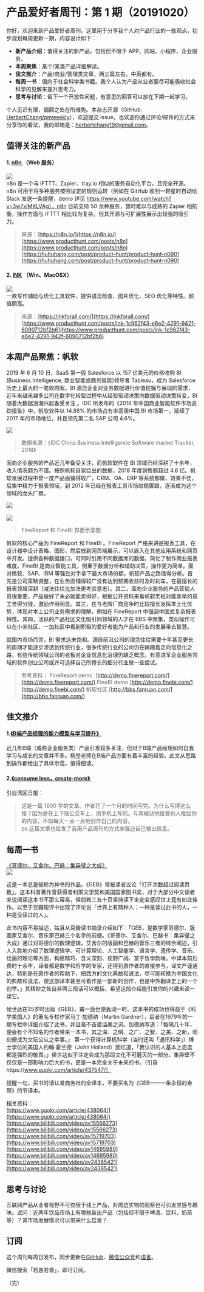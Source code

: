 # 产品爱好者周刊：第 1 期（20191020）

你好，欢迎来到产品爱好者周刊。这里用于分享我个人对产品行业的一些观点，初步规划每周更新一期，内容设计如下：

- **新产品介绍**：值得关注的新产品，包括但不限于 APP、网站、小程序、企业服务。
- **本周聚焦**：某个/某类产品详细解读。
- **佳文推介**：产品/商业/管理类文章，两三篇左右，中英都有。
- **每周一书**：偏向于社会科学类书籍。我个人认为产品从业者要尽可能吸收社会科学的见解来提升思考力。
- **思考与讨论**：留下一个开放性问题，有意思的回答可以放在下期一起学习。

个人见识有限，偏颇之处在所难免。本杂志开源（GitHub: [HerbertChang/pmweekly](https://github.com/HerbertChang/pmweekly)），欢迎提交 issue，也欢迎你通过评论/邮件的方式来分享你的看法，我的邮箱是：herbertchang19@gmail.com。

<a name="F6VuC"></a>

## 值得关注的新产品

<a name="Qzmeq"></a>

#### 1. [n8n ]()（Web 服务）

![](https://cdn.nlark.com/yuque/0/2019/png/535404/1571649107081-ed78df70-c046-49b7-948a-3dd8d8c811b1.png#align=left&display=inline&height=366&originHeight=863&originWidth=1485&search=&size=0&status=done&width=630)<br />n8n 是一个与 IFTTT、Zapier、tray.io 相似的服务自动化平台，且完全开源。n8n 可用于将多种服务按照设定的规则运转（例如在 GitHub 收到一颗星时自动给 Slack 发送一条提醒，demo 详见 https://www.youtube.com/watch?v=3w7xIMKLVAg）。n8n 目前支持 50 余种服务，暂时难以与成熟的 Zapier 相抗衡，操作方面与 IFTTT 相比较为复杂。但其开源与可扩展性展示出较强的吸引力。

> 来源：[https://n8n.io/](https://n8n.io/)
> [https://www.producthunt.com/posts/n8n](https://www.producthunt.com/posts/n8n)
> [https://huhuhang.com/post/product-hunt/product-hunt-n090](https://huhuhang.com/post/product-hunt/product-hunt-n090)

<a name="sEaXd"></a>

#### 2. [INK](https://inkforall.com/) （Win、MacOSX）

![](https://cdn.nlark.com/yuque/0/2019/jpeg/535404/1571649674090-232e8af4-bc83-47fb-843a-80031bc9cd0e.jpeg#align=left&display=inline&height=377&originHeight=380&originWidth=635&search=&size=0&status=done&width=630)<br />一款写作辅助与优化工具软件，提供语法检查、图片优化、SEO 优化等特性。颜值颇高。

> 来源：[https://inkforall.com/](https://inkforall.com/)
> [https://www.producthunt.com/posts/ink-1c962f43-e6e2-4291-942f-6090712bf2b6](https://www.producthunt.com/posts/ink-1c962f43-e6e2-4291-942f-6090712bf2b6)

<a name="0B3XX"></a>

## 本周产品聚焦：帆软

2019 年 6 月 10 日，SaaS 第一股 Salesforce 以 157 亿美元的价格收购 BI (Business Intelligence, 商业智能或商务智能)领导者 Tableau，成为 Salesforce 历史上最大的一笔收购案。BI 源自企业对业务数据进行价值挖掘与展现的需求，近年来越来越多公司在数字化转型过程中从经验驱动决策向数据驱动决策转变，BI 随着大数据浪潮兴起备受关注 。IDC 所发布的《2018 年中国商业智能软件市场追踪报告》中，帆软软件以 14.88% 的市场占有率高居中国 BI 市场第一，延续了 2017 年的市场地位，并且领先第二名 SAP 公司 4.6%。<br />

![](https://cdn.nlark.com/yuque/0/2019/png/535404/1571649146400-42538415-206c-4ba6-bff3-1d7d27a9d6d1.png#align=left&display=inline&height=307&originHeight=526&originWidth=1080&search=&size=0&status=done&width=630)

> 数据来源：《IDC China Business Intelligence Software market Tracker, 2018》

面向企业服务的产品近几年备受关注，而帆软软件在 BI 领域已经深耕了十余年，收入情况颇为不错。按照帆软自家给出的数据，2018 年度销售额超过 4.6 亿。帆软发展过程中曾一度产品面铺得较广，CRM、OA、ERP 等系统都做，效果不佳，后集中精力于报表领域，到 2012 年已经在报表工具市场站稳脚跟，逐渐成为这个领域的龙头厂商。

![](https://cdn.nlark.com/yuque/0/2019/png/535404/1571649208534-cae5f2ba-b620-4825-a57e-bf976bb99fd4.png#align=left&display=inline&height=272&originHeight=822&originWidth=1901&search=&size=0&status=done&width=630)<br />
<br />![](https://cdn.nlark.com/yuque/0/2019/png/535404/1571649217242-f1b1a662-ae41-4df6-bd17-633548efb89d.png#align=left&display=inline&height=293&originHeight=892&originWidth=1919&search=&size=0&status=done&width=630)

> FineReport 和 FineBI 界面示意图

帆软的核心产品为 FineReport 和 FineBI 。FineReport 严格来讲是报表工具，在设计器中设计表格、图形，然后放到网页端展示，可以嵌入在其他应用系统和网页中开发。提供各种数据接口，可同时引用不同数据库的数据，简化了制作商业报表难度。FineBI 是商业智能工具，侧重于数据分析和辅助决策，操作更为简单。面对微软、SAP、IBM 等强劲对手拿下最大市场份额，帆软产品之路值得分析。首先是公司策略调整，在业务面铺得较广没有达到预期收益时及时刹车，在最擅长的报表领域深耕（减法往往比加法更考验意志）。其二，面向企业服务的产品营销人员很重要，产品做好了未必就能卖得好，根据公开资料来看帆软老板对能拿单的员工舍得分钱，激励作用明显。其三，在与老牌厂商竞争时比较擅长发挥本土化优势，体现对本土公司业务需求的理解，例如在 FineReport 中强调中国式复杂报表特性。其四，活跃的产品社区文化吸引同领域的人才在 BBS 中聚集，类似操作可以在小米社区、一加社区中看到积极的爱好者能为产品和行业的发展带去智慧。

就国内市场而言，BI 需求远未饱和。源自前沿公司的理念往往需要十年甚至更长的周期才能逐步渗透到传统行业，很多传统行业的公司仍在蹒跚着走向信息化之路，有些传统领域公司的老板对企业信息化治理仍缺乏概念。有意进军企业服务领域的软件创业公司或许可选择自己所擅长的细分行业做一些尝试。

> 参考资料：
> FineReport demo  [http://demo.finereport.com/](http://demo.finereport.com/)
> FineBI demo [http://demo.finebi.com/](http://demo.finebi.com/)
> 帆软社区 [http://bbs.fanruan.com/](http://bbs.fanruan.com/)



<a name="h2dQp"></a>

## 佳文推介

<a name="l0HU7"></a>

#### 1.[《B端产品经理的能力模型与学习提升》](https://coffee.pmcaff.com/article/1882551982021760/)

近几年B端（或称企业服务类）产品引发较多关注，但对于B端产品经理如何自我学习与成长的文章并不多。杨堃老师在B端产品方面有着丰富的经验，此文从思路到操作都给出了具体示范，值得细读。<br />

<a name="Zoeyj"></a>

#### 2.[《consume less，create-more》 ](https://tjcx.me/posts/consumption-distraction/)

引自湾区日报：

> 这是一篇 1600 字的文章。作者花了一个月的时间写完。为什么写得这么慢？因为是在上下班公交车上，用手机上写的。与其被动地接受别人推给你的内容，不如每天一点一点地创作自己的内容。<br />
> ps.这篇文章也启发了我用产品周刊的方式来强迫自己输出信息。

<a name="bn6nY"></a>

## 每周一书

[《哥德尔、艾舍尔、巴赫：集异璧之大成》](https://book.douban.com/subject/1291204/)<br />![](https://cdn.nlark.com/yuque/0/2019/jpeg/535404/1571649347433-cc23572c-25f5-44a3-b19f-863d01636ca4.jpeg#align=left&display=inline&height=261&originHeight=850&originWidth=600&search=&size=0&status=done&width=184)

这是一本总是被称为神书的作品，《GEB》常被读者议论「打开次数超过阅读页数」。这本科普著作曾获得普利策文学奖和美国国家图书奖，对于大部分中文读者来说阅读这本书不那么容易，但倘若三五十页坚持读下来定会感叹世上竟有如此佳作。以至于豆瓣短评中出现了评论说「世界上有两种人：一种是读过此书的人，一种是没读过的人」。

此书内容不易描述，姑且从豆瓣读书摘录介绍如下：「GEB，是数学家哥德尔、版画家艾舍尔、音乐家巴赫三个名字的前缀。《哥德尔、艾舍尔、巴赫书：集异璧之大成》通过对哥德尔的数理逻辑，艾舍尔的版画和巴赫的音乐三者的综合阐述，引人入胜地介绍了数理逻辑学、可计算理论、人工智能学、语言学、遗传学、音乐、绘画的理论等方面，构思精巧、含义深刻、视野广阔、富于哲学韵味。中译本前后费时十余年，译者都是数学和哲学的专家，还得到原作者的直接参与，译文严谨通达，特别是在原作者的帮助下，把西方的文化典故和说法，尽可能转换为中国文化的典故和说法，使这部译本甚至可看作是一部新的创作，也是中外翻译史上的一个创举。」其精妙之处自非两三段话可以概括，希望这段介绍能引发你的兴趣来读一读它。

侯世达在35岁时出版《GEB》，甫一面世便轰动一时。这本书的成功也得益于《科学美国人》的著名专栏作家马丁·加德纳（Martin Gardner），后者在1979年的一期专栏中详细介绍了此书，并且毫不吝啬溢美之词。加德纳写道：「每隔几十年，便会有个不知名的作者带来一本书，其之深、之明、之广、之智、之美、之新，顷刻便成为文坛公认之幸事。」 第一个获得计算机科学（当时还叫「通讯科学」）博士学位的美国人约翰·霍兰德（John Holland）回忆道，「我认识的人基本上态度都是强烈的敬畏。」侯世达似乎注定会成为那段文化不可磨灭的一部分。集异壁不仅仅是一部影响力巨大的书，更是一本完全关于未来的书。（引自https://www.guokr.com/article/437547/）

提醒一句，买书时请认准商务社的全译本，不要买名为《GEB——一条永恒的金带》的节译本。

相关资料：<br />[https://www.guokr.com/article/438064/](https://www.guokr.com/article/438064/)<br />[https://www.bilibili.com/video/av15566273](https://www.bilibili.com/video/av15566273)<br />[https://www.bilibili.com/video/av15719703](https://www.bilibili.com/video/av15719703)<br />[https://www.bilibili.com/video/av14695980](https://www.bilibili.com/video/av14695980)<br />[https://www.bilibili.com/video/av24385421](https://www.bilibili.com/video/av24385421)

<a name="wt1Uu"></a>

## 思考与讨论

互联网产品从业者视野不可仅限于线上产品，对周边实物的观察也可引发灵感与趣味。试问：近两年饮品市场上有哪些新出产品（包括但不限于啤酒、饮料、奶茶等）？其市场发展情况可以带来什么启发？<br />

## 订阅

这个周刊每周日发布，同步更新在[GitHub](<https://github.com/HerbertChang/pmweekly>)、[微信公众号](<https://weixin.sogou.com/weixin?type=1&s_from=input&query=%E8%8B%A5%E6%84%9A%E8%8B%A5%E6%98%8F&ie=utf8&_sug_=y&_sug_type_=&w=01019900&sut=10610&sst0=1571666684054&lkt=0%2C0%2C0>)和[语雀](<https://yuque.com/herbert-chang/pmweekly/>)。

微信搜索「若愚若昏」，即可订阅。



（完）
